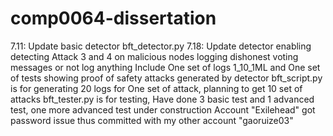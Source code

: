# comp0064-dissertation
7.11: Update basic detector bft_detector.py
7.18: Update detector enabling detecting Attack 3 and 4 on malicious nodes logging dishonest voting messages or not log anything
Include One set of logs 1_10_1ML and One set of tests showing proof of safety attacks generated by detector
bft_script.py is for generating 20 logs for One set of attack, planning to get 10 set of attacks
bft_tester.py is for testing, Have done 3 basic test and 1 advanced test, one more advanced test under construction
Account "Exilehead" got password issue thus committed with my other account "gaoruize03"

